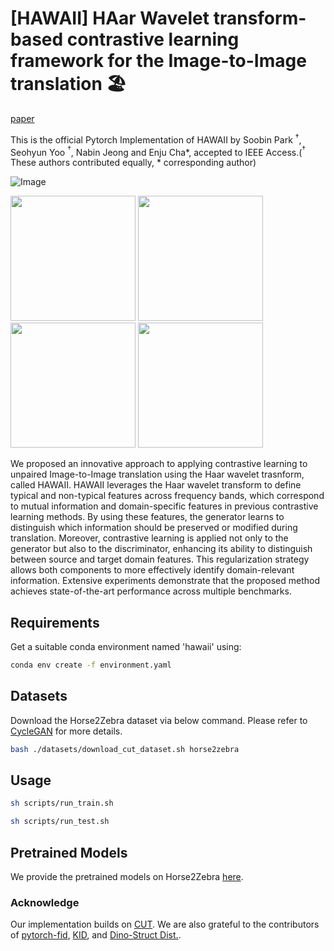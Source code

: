# [HAWAII] HAar Wavelet transform-based contrastive learning framework for the Image-to-Image translation 🏖

[paper](https://ieeexplore.ieee.org/document/10945777)

This is the official Pytorch Implementation of HAWAII by Soobin Park $^\dagger$, Seohyun Yoo $^\dagger$, Nabin Jeong and Enju Cha*, accepted to IEEE Access.($^\dagger$ These authors contributed equally, * corresponding author)

![Image](https://github.com/user-attachments/assets/8509d4de-1101-4974-9731-7c250d07dfb3)

<img src="https://github.com/user-attachments/assets/79873780-e207-48e2-961d-304238addf89" width="200" height="200"/>
<img src="https://github.com/user-attachments/assets/06ae5c6b-ff72-41d4-8802-fad2febd7425" width="200" height="200"/>
<img src="https://github.com/user-attachments/assets/0a51b297-4cfc-48cb-98f8-7a88d6bc74c0" width="200" height="200"/>
<img src="https://github.com/user-attachments/assets/513259cb-5e5a-4194-a6de-3e5aea02bc58" width="200" height="200"/>


We proposed an innovative approach to applying contrastive learning to unpaired Image-to-Image translation using the Haar wavelet trasnform, called HAWAII. 
HAWAII leverages the Haar wavelet transform to define typical and non-typical features across frequency bands, which correspond to mutual information and domain-specific features in previous contrastive learning methods.
By using these features, the generator learns to distinguish which information should be preserved or modified during translation. 
Moreover, contrastive learning is applied not only to the generator but also to the discriminator, enhancing its ability to distinguish between source and target domain features. This regularization strategy allows both components to more effectively identify domain-relevant information. 
Extensive experiments demonstrate that the proposed method achieves state-of-the-art performance across multiple benchmarks.



## Requirements
Get a suitable conda environment named 'hawaii' using:
```bash
conda env create -f environment.yaml
```

## Datasets
Download the Horse2Zebra dataset via below command. Please refer to [CycleGAN](https://github.com/junyanz/pytorch-CycleGAN-and-pix2pix) for more details.
```bash
bash ./datasets/download_cut_dataset.sh horse2zebra
```

## Usage

```bash
sh scripts/run_train.sh
```

```bash
sh scripts/run_test.sh
```

## Pretrained Models
We provide the pretrained models on Horse2Zebra [here](). 

### Acknowledge
Our implementation builds on [CUT](). We are also grateful to the contributors of [pytorch-fid](https://github.com/mseitzer/pytorch-fid), [KID](https://github.com/alpc91/NICE-GAN-pytorch), and [Dino-Struct Dist.](https://github.com/omerbt/Splice).
